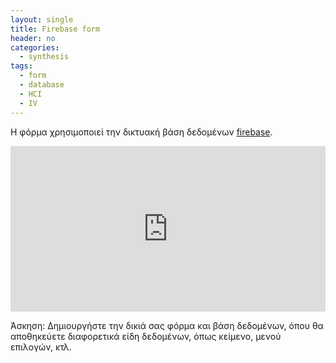```yaml
---
layout: single
title: Firebase form 
header: no
categories:
  - synthesis
tags:
  - form
  - database
  - HCI
  - IV
---
```


Η φόρμα χρησιμοποιεί την δικτυακή βάση δεδομένων [firebase](https://firebase.google.com/docs/database/web/start).

<iframe height="265" style="width: 100%;" scrolling="no" title="Firebase Form" src="https://codepen.io/mibook/embed/VwaNJBL?height=265&theme-id=light&default-tab=html,result" frameborder="no" loading="lazy" allowtransparency="true" allowfullscreen="true">
  See the Pen <a href='https://codepen.io/mibook/pen/VwaNJBL'>Firebase Form</a> by mibook
  (<a href='https://codepen.io/mibook'>@mibook</a>) on <a href='https://codepen.io'>CodePen</a>.
</iframe>

Άσκηση: Δημιουργήστε την δικιά σας φόρμα και βάση δεδομένων, όπου θα αποθηκεύετε διαφορετικά είδη δεδομένων, όπως κείμενο, μενού επιλογών, κτλ. 
